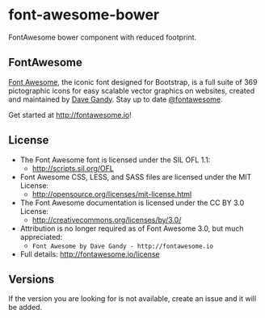 # font-awesome-bower

FontAwesome bower component with reduced footprint.

## FontAwesome
[Font Awesome](http://fontawesome.io), the iconic font designed for Bootstrap, is a full suite of 369 pictographic icons for easy scalable vector graphics on websites, created and
maintained by [Dave Gandy](http://twitter.com/davegandy). Stay up to date [@fontawesome](http://twitter.com/fontawesome).

Get started at http://fontawesome.io!

## License
- The Font Awesome font is licensed under the SIL OFL 1.1:
  - http://scripts.sil.org/OFL
- Font Awesome CSS, LESS, and SASS files are licensed under the MIT License:
  - http://opensource.org/licenses/mit-license.html
- The Font Awesome documentation is licensed under the CC BY 3.0 License:
  - http://creativecommons.org/licenses/by/3.0/
- Attribution is no longer required as of Font Awesome 3.0, but much appreciated:
  - `Font Awesome by Dave Gandy - http://fontawesome.io`
- Full details: http://fontawesome.io/license


## Versions
If the version you are looking for is not available, create an issue and it will be added.
